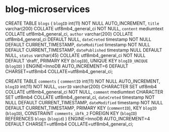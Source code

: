 # blog-microservices

CREATE TABLE `blogs` (
  `blogID` int(11) NOT NULL AUTO_INCREMENT,
  `title` varchar(200) COLLATE utf8mb4_general_ci NOT NULL,
  `content` mediumtext COLLATE utf8mb4_general_ci,
  `author` varchar(200) COLLATE utf8mb4_general_ci DEFAULT NULL,
  `dateCreted` timestamp NOT NULL DEFAULT CURRENT_TIMESTAMP,
  `dateModified` timestamp NOT NULL DEFAULT CURRENT_TIMESTAMP,
  `datePublished` timestamp NULL DEFAULT NULL,
  `status` varchar(45) COLLATE utf8mb4_general_ci NOT NULL DEFAULT 'draft',
  PRIMARY KEY (`blogID`),
  UNIQUE KEY `blogID_UNIQUE` (`blogID`)
) ENGINE=InnoDB AUTO_INCREMENT=6 DEFAULT CHARSET=utf8mb4 COLLATE=utf8mb4_general_ci;


CREATE TABLE `comments` (
  `commentID` int(11) NOT NULL AUTO_INCREMENT,
  `blogID` int(11) NOT NULL,
  `userID` varchar(200) CHARACTER SET utf8mb4 COLLATE utf8mb4_general_ci NOT NULL,
  `comment` mediumtext CHARACTER SET utf8mb4 COLLATE utf8mb4_general_ci,
  `dateCreted` timestamp NOT NULL DEFAULT CURRENT_TIMESTAMP,
  `dateModified` timestamp NOT NULL DEFAULT CURRENT_TIMESTAMP,
  PRIMARY KEY (`commentID`),
  KEY `blogID` (`blogID`),
  CONSTRAINT `comments_ibfk_2` FOREIGN KEY (`blogID`) REFERENCES `blogs` (`blogid`)
) ENGINE=InnoDB AUTO_INCREMENT=4 DEFAULT CHARSET=utf8mb4 COLLATE=utf8mb4_general_ci;
